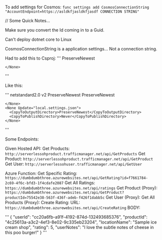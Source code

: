 
To add settings for Cosmos: 
`func settings add CosmosConnectionString "AccountEndpoint=https://asldkfjasldkfjasdf CONNECTION STRING"`

// Some Quick Notes...

Make sure you convert the Id coming in to a Guid. 

Can't deploy dotnet core to Linux

CosmosConnectionString is a application settings... Not a connection string. 



Had to add this to Csproj: 
'''
    <None Update="proxies.json">
      <CopyToOutputDirectory>PreserveNewest</CopyToOutputDirectory>

    </None>
'''

Like this: 

'''
<Project Sdk="Microsoft.NET.Sdk">
  <PropertyGroup>
    <TargetFramework>netstandard2.0</TargetFramework>
    <AzureFunctionsVersion>v2</AzureFunctionsVersion>
  </PropertyGroup>
  <ItemGroup>
    <PackageReference Include="Microsoft.Azure.WebJobs.Extensions.CosmosDB" Version="3.0.0-beta7" />
    <PackageReference Include="Microsoft.NET.Sdk.Functions" Version="1.0.14" />
  </ItemGroup>
  <ItemGroup>
    <None Update="host.json">
      <CopyToOutputDirectory>PreserveNewest</CopyToOutputDirectory>
    </None>
    <None Update="proxies.json">
      <CopyToOutputDirectory>PreserveNewest</CopyToOutputDirectory>

    </None>
    <None Update="local.settings.json">
      <CopyToOutputDirectory>PreserveNewest</CopyToOutputDirectory>
      <CopyToPublishDirectory>Never</CopyToPublishDirectory>
    </None>
  </ItemGroup>
</Project>
'''

Some Endpoints: 

Given Hosted API: 
Get Products: ` http://serverlessohproduct.trafficmanager.net/api/GetProducts `
Get Product: ` http://serverlessohproduct.trafficmanager.net/api/GetProduct ` 
Get User: ` http://serverlessohuser.trafficmanager.net/api/GetUser ` 


Azure Function: 
Get Specific Rating: ` https://dumbdumbthree.azurewebsites.net/api/GetRating?id=f7661784-2c69-4f6c-bfd3-1f4cdafe2087 `
Get All Ratings: ` https://dumbdumbthree.azurewebsites.net/api/ratings `
Get Product (Proxy): ` https://dumbdumbthree.azurewebsites.net/api/GetProduct?productId=75542e38-563f-436f-adeb-f426f1dabb5c `
Get User (Proxy): 
Get All Products (Proxy): 
Create Rating: 
URL: `https://dumbdumbthree.azurewebsites.net/api/CreateRating`
BODY:  

'''
{
    "userId": "cc20a6fb-a91f-4192-874d-132493685376",
    "productId": "4c25613a-a3c2-4ef3-8e02-9c335eb23204",
    "locationName": "Sample ice cream shop",
    "rating": 5,
    "userNotes": "I love the subtle notes of cheese in this poo burger!"
}
'''